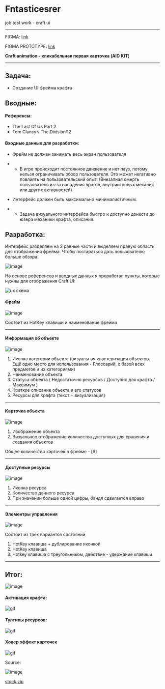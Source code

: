 # Fntasticesrer
job test work - craft ui
<hr>

FIGMA:
[link](https://www.figma.com/file/kLwd1d6BBuPT3XuAlNsfCH/The-Day-Before---Craft-UI?node-id=70%3A3029)

FIGMA PROTOTYPE:
[link](https://www.figma.com/proto/kLwd1d6BBuPT3XuAlNsfCH/The-Day-Before---Craft-UI?page-id=20%3A1685&node-id=44%3A504&viewport=790%2C525%2C0.57&scaling=min-zoom&starting-point-node-id=44%3A504)

**Craft animation - кликабельная первая карточка (AID KIT)**

<hr>

## Задача:
- Создание UI фрейма крафта


## Вводные:


#### Референсы:
- The Last Of Us Part 2
- Tom Clancy’s The Division®2

#### Входные данные для разработки:
- Фрейм не должен занимать весь экран пользователя
- - В игре происходит постоянное движение и нет пауз, потому нельзя ограничивать обзор пользователя. Это может негативно повлиять на пользовательский опыт. (Внезапная смерть пользователя из-за нападения врагов, внутриигровых механик или других активностей)

- Интерфейс должен быть максимально минималистичным.
- - Задача визуального интерфейса быстро и доступно донести до юзера механики крафта, описания.

## Разработка:

Интерфейс разделяем на 3 равные части и выделяем правую область для отображения фрейма. Чтобы постараться дать пользователю больше обзора.

![image](https://user-images.githubusercontent.com/32073752/173785137-dacf93fa-1cf6-45be-b9e5-a6ca67fce89d.png)


На основе референсов и вводных данных я проработал пункты, которые нужны для отображения Craft UI:

![ux схема](https://user-images.githubusercontent.com/32073752/173786670-8c35afeb-2641-4fb9-8458-48484653440f.png)


#### Фрейм

![image](https://user-images.githubusercontent.com/107551907/173824584-c08a42d2-cfea-459e-ae24-5df7692e257a.png)

Состоит из HotKey клавиши и наименование фрейма

<hr>

#### Информация об объекте
![image](https://user-images.githubusercontent.com/107551907/173819818-9b8afef3-d020-46c6-b0be-549ac8ef5694.png)

1. Иконка категории объекта (визуальная кластеризация объектов. Ещё одно место для использования - Глоссарий, с базой всех предметов и их категориями)
2. Наименование объекта
3. Статуса объекта ( Недостаточно ресурсов / Доступно для крафта / Максимум )
4. Краткое описание объекта и его статусов
5. Ресурсы для крафта (текст + визуализация)

<hr>

####  Карточка объекта

![image](https://user-images.githubusercontent.com/107551907/173821682-f2ef3481-272f-4cd0-ba83-e751b1b83ebb.png)

1. Изображение объекта
2. Визуальное отображение количества доступных для хранения и создания объектов

Общее количество карточек в фрейме - [8]

<hr>

#### Доступные ресурсы

![image](https://user-images.githubusercontent.com/107551907/173823630-46449620-cbab-403e-a98a-f9cd1d66f027.png)

1. Иконка ресурса
2. Количество данного ресурса
3. При значении больше одной цифры, бандл сдвигается вправо

<hr>

#### Элементры управления

![image](https://user-images.githubusercontent.com/107551907/173823998-a416d4b3-fb82-4a2a-81cb-aef4855e8b79.png)


Состоит из трех вариантов состояний

1. HotKey клавиша + дублирование иконкой
2. HotKey клавиша
3. Hotkey клавиша с треугольником, действие - удержание клавиши

<hr>

## Итог:

![image](https://user-images.githubusercontent.com/32073752/173809776-82b98f39-11ab-4b20-99c0-eebf2c7f0f05.png)

#### Активация крафта:

![gif](https://im5.ezgif.com/tmp/ezgif-5-b7d6eae7b1.gif)

#### Тултипы ресурсов:

![gif](https://im5.ezgif.com/tmp/ezgif-5-87b3551526.gif)

#### Ховер эффект карточек

![gif](https://im5.ezgif.com/tmp/ezgif-5-f01399df59.gif)


Source:

![image](https://user-images.githubusercontent.com/107551907/173827236-ed086403-809f-4d06-96d3-2f0a81d6f746.png)

[stock.zip](https://github.com/iseenix/fntastic/files/8909278/stock.zip)


